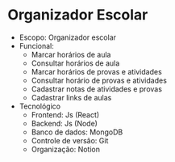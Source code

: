 # Organizador Escolar

* Escopo: Organizador escolar
* Funcional:
    * Marcar horários de aula
    * Consultar horários de aula
    * Marcar horários de provas e atividades
    * Consultar horário de provas e atividades
    * Cadastrar notas de atividades e provas
    * Cadastrar links de aulas
* Tecnológico
    * Frontend: Js (React)
    * Backend: Js (Node)
    * Banco de dados: MongoDB
    * Controle de versão: Git
    * Organização: Notion
